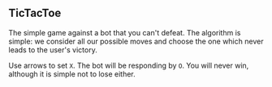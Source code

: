 ## TicTacToe

The simple game against a bot that you can't defeat. The algorithm is simple:
we consider all our possible moves and choose the one which never leads to the
user's victory.

Use arrows to set `X`. The bot will be responding by `O`. You will never win,
although it is simple not to lose either.
